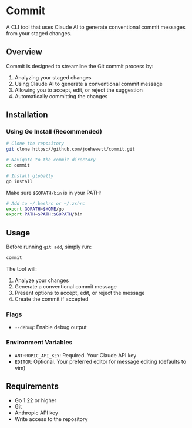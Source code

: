 # Commit

A CLI tool that uses Claude AI to generate conventional commit messages from your staged changes.

## Overview

Commit is designed to streamline the Git commit process by:
1. Analyzing your staged changes
2. Using Claude AI to generate a conventional commit message
3. Allowing you to accept, edit, or reject the suggestion
4. Automatically committing the changes

## Installation

### Using Go Install (Recommended)

```bash
# Clone the repository
git clone https://github.com/joehewett/commit.git

# Navigate to the commit directory
cd commit

# Install globally
go install
```

Make sure `$GOPATH/bin` is in your PATH:

```bash
# Add to ~/.bashrc or ~/.zshrc
export GOPATH=$HOME/go
export PATH=$PATH:$GOPATH/bin
```

## Usage

Before running `git add`, simply run:

```bash
commit
```

The tool will:
1. Analyze your changes
2. Generate a conventional commit message
3. Present options to accept, edit, or reject the message
4. Create the commit if accepted

### Flags

- `--debug`: Enable debug output

### Environment Variables

- `ANTHROPIC_API_KEY`: Required. Your Claude API key
- `EDITOR`: Optional. Your preferred editor for message editing (defaults to vim)

## Requirements

- Go 1.22 or higher
- Git
- Anthropic API key
- Write access to the repository
